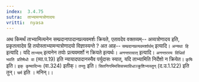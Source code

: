 ```yaml
---
index:  3.4.75
sutra:  ताभ्यामन्यत्रोणादयः
vritti:  nyasa
---
```


अथ किमर्थं ताभ्यामित्यनेन सम्प्रदानापादानप्रत्यवमर्शः क्रियते, एतावदेव वक्तव्यम्-- अव्यत्रोणादय इति, प्रकृतत्वादेव हि तयोस्ताभ्यामन्यत्रोणादयो विज्ञास्यन्ते ? अत आह-- `सम्प्रदानप्रत्यवमर्शार्थम्` इत्यादि। `अन्यथा हि` इत्यादि। यदि `ताभ्याम्` इत्यनेन तयोः प्रत्यवमर्शो न क्रियते इत्यर्थः। `अनन्तरत्वात्` इत्यादि। `अनन्तरस्य विधिर्वा भवति प्रतिषेधो वा` (व्या.प.19) इति न्यायादपादानस्यैव पर्युदासः स्यात्, यदि ताभ्यामिति निर्देशो न क्रियेत। `कृषिः` इति। `इक् कृष्यादिभ्यः` (वा.324) इतीक्। `तन्तुः` इति। `सितनिगमिमसिसच्याविधाञ्क्रुशिभ्यस्तुन्` (द.उ.1.122) इति तुन्। `चर्म` इति । मनिन्।।

